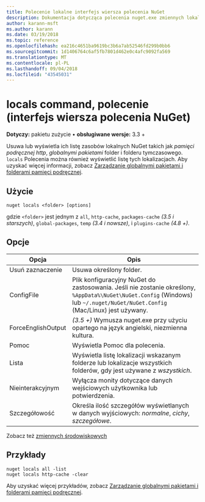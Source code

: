 ```yaml
---
title: Polecenie lokalne interfejs wiersza polecenia NuGet
description: Dokumentacja dotycząca polecenia nuget.exe zmiennych lokalnych
author: karann-msft
ms.author: karann
ms.date: 03/19/2018
ms.topic: reference
ms.openlocfilehash: ea216c4651ba9619bc3b6a7ab52546fd299b0bb6
ms.sourcegitcommit: 1d1406764c6af5fb7801d462e0c4afc9092fa569
ms.translationtype: MT
ms.contentlocale: pl-PL
ms.lasthandoff: 09/04/2018
ms.locfileid: "43545031"
---
```

# <a name="locals-command-nuget-cli"></a>locals command, polecenie (interfejs wiersza polecenia NuGet)

**Dotyczy:** pakietu zużycie &bullet; **obsługiwane wersje:** 3.3 +

Usuwa lub wyświetla ich listę zasobów lokalnych NuGet takich jak *pamięci podręcznej http*, *globalnymi pakietami* folder i folderu tymczasowego. `locals` Polecenia można również wyświetlić listę tych lokalizacjach. Aby uzyskać więcej informacji, zobacz [Zarządzanie globalnymi pakietami i folderami pamięci podręcznej](../consume-packages/managing-the-global-packages-and-cache-folders.md).

## <a name="usage"></a>Użycie

```cli
nuget locals <folder> [options]
```

gdzie `<folder>` jest jednym z `all`, `http-cache`, `packages-cache` *(3.5 i starszych)*, `global-packages`, `temp` *(3.4 i nowsze)*, i `plugins-cache` *(4.8 +)*.

## <a name="options"></a>Opcje

| Opcja | Opis |
| --- | --- |
| Usuń zaznaczenie | Usuwa określony folder. |
| ConfigFile | Plik konfiguracyjny NuGet do zastosowania. Jeśli nie zostanie określony, `%AppData%\NuGet\NuGet.Config` (Windows) lub `~/.nuget/NuGet/NuGet.Config` (Mac/Linux) jest używany.|
| ForceEnglishOutput | *(3.5 +)* Wymusza nuget.exe przy użyciu opartego na język angielski, niezmienna kultura. |
| Pomoc | Wyświetla Pomoc dla polecenia. |
| Lista | Wyświetla listę lokalizacji wskazanym folderze lub lokalizacje wszystkich folderów, gdy jest używane z *wszystkich*. |
| Nieinterakcyjnym | Wyłącza monity dotyczące danych wejściowych użytkownika lub potwierdzenia. |
| Szczegółowość | Określa ilość szczegółów wyświetlanych w danych wyjściowych: *normalne*, *cichy*, *szczegółowe*. |

Zobacz też [zmiennych środowiskowych](cli-ref-environment-variables.md)

## <a name="examples"></a>Przykłady

```cli
nuget locals all -list
nuget locals http-cache -clear
```

Aby uzyskać więcej przykładów, zobacz [Zarządzanie globalnymi pakietami i folderami pamięci podręcznej](../consume-packages/managing-the-global-packages-and-cache-folders.md).
